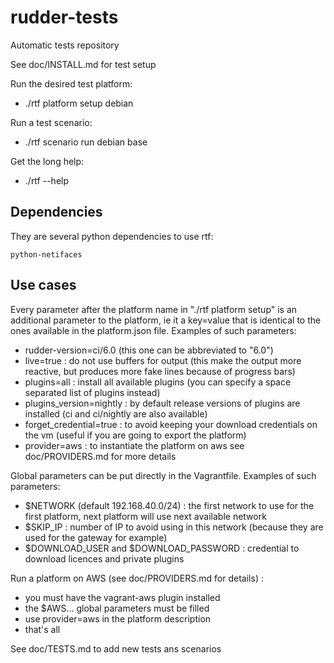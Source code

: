 rudder-tests
============

Automatic tests repository

See doc/INSTALL.md for test setup

Run the desired test platform:
- ./rtf platform setup debian 

Run a test scenario:
- ./rtf scenario run debian base

Get the long help:
- ./rtf --help


Dependencies
---------
They are several python dependencies to use rtf:

```
python-netifaces
```

Use cases
---------

Every parameter after the platform name in "./rtf platform setup" is an additional parameter to the platform, ie it a key=value that is identical to the ones available in the platform.json file.
Examples of such parameters:
- rudder-version=ci/6.0 (this one can be abbreviated to "6.0")
- live=true : do not use buffers for output (this make the output more reactive, but produces more fake lines because of progress bars)
- plugins=all : install all available plugins (you can specify a space separated list of plugins instead)
- plugins_version=nightly : by default release versions of plugins are installed (ci and ci/nightly are also available)
- forget_credential=true : to avoid keeping your download credentials on the vm (useful if you are going to export the platform)
- provider=aws : to instantiate the platform on aws see doc/PROVIDERS.md for more details

Global parameters can be put directly in the Vagrantfile.
Examples of such parameters:
- $NETWORK (default 192.168.40.0/24) : the first network to use for the first platform, next platform will use next available network
- $SKIP_IP : number of IP to avoid using in this network (because they are used for the gateway for example)
- $DOWNLOAD_USER and $DOWNLOAD_PASSWORD : credential to download licences and private plugins

Run a platform on AWS (see doc/PROVIDERS.md for details) :
- you must have the vagrant-aws plugin installed
- the $AWS... global parameters must be filled
- use provider=aws in the platform description
- that's all

See doc/TESTS.md to add new tests ans scenarios
